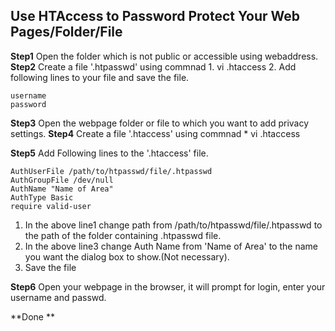 ## Use HTAccess to Password Protect Your Web Pages/Folder/File

**Step1**  Open the folder which is not public or accessible using webaddress.
**Step2**  Create a file '.htpasswd' using commnad 
           1.  vi .htaccess
           2.  Add following lines to your file and save the file.

```
username
password
```

**Step3** Open the webpage folder or file to which you want to add privacy settings.
**Step4** Create a file '.htaccess' using commnad 
           * vi .htaccess
           
**Step5** Add Following lines to the '.htaccess' file.
```
AuthUserFile /path/to/htpasswd/file/.htpasswd
AuthGroupFile /dev/null
AuthName "Name of Area"
AuthType Basic
require valid-user
```
1. In the above line1 change path from /path/to/htpasswd/file/.htpasswd to the path of the folder containing .htpasswd file.
2. In the above line3 change Auth Name from 'Name of Area' to the name you want the dialog box to show.(Not necessary).
3. Save the file
      
**Step6** Open your webpage in the browser, it will prompt for login, enter your username and passwd. 

**Done **
          


   



